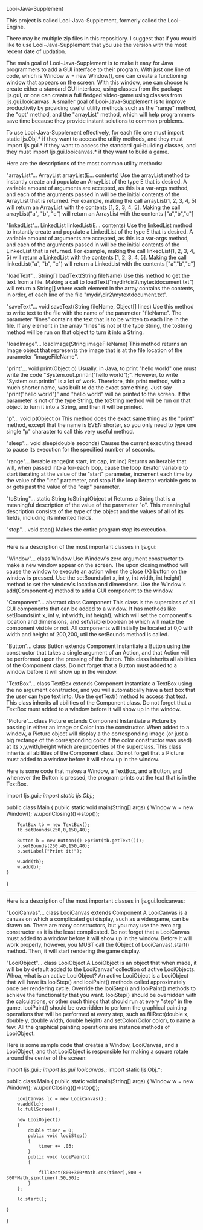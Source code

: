 Looi-Java-Supplement

This project is called Looi-Java-Supplement, formerly called the Looi-Engine. 

There may be multiple zip files in this repositiory. I suggest that if you would like to use Looi-Java-Supplement that you use the version with the most recent date of updation.

The main goal of Looi-Java-Supplement is to make it easy for Java programmers to add a GUI interface to their program. With just one line of code, which is Window w = new Window(), one can create a functioning window that appears on the screen. With this window, one can choose to create either a standard GUI interface, using classes from the package ljs.gui, or one can create a full fledged video-game using classes from ljs.gui.looicanvas. A smaller goal of Looi-Java-Supplement is to improve productivity by providing useful utility methods such as the "range" method, the "opt" method, and the "arrayList" method, which will help programmers save time because they provide instant solutions to common problems.

To use Looi-Java-Supplement effectively, for each file one must import static ljs.Obj.* if they want to access the utility methods, and they must import ljs.gui.* if they want to access the standard gui-building classes, and they must import ljs.gui.looicanvas.* if they want to build a game. 

Here are the descriptions of the most common utility methods:

"arrayList"... <E> ArrayList<E> arrayList(E... contents)
Use the arrayList method to instantly create and populate an ArrayList of the type E that is desired. A variable amount of arguments are accepted, as this is a var-args method, and each of the arguments passed in will be the initial contents of the ArrayList that is returned. For example, making the call arrayList(1, 2, 3, 4, 5) will return an ArrayList<Integer> with the contents [1, 2, 3, 4, 5]. Making the call arrayList("a", "b", "c") will return an ArrayList<String> with the contents ["a","b","c"]
  
"linkedList"... <E> LinkedList<E> linkedList(E... contents)
Use the linkedList method to instantly create and populate a LinkedList of the type E that is desired. A variable amount of arguments are accepted, as this is a var-args method, and each of the arguments passed in will be the initial contents of the LinkedList that is returned. For example, making the call linkedList(1, 2, 3, 4, 5) will return a LinkedList<Integer> with the contents [1, 2, 3, 4, 5]. Making the call linkedList("a", "b", "c") will return a LinkedList<String> with the contents ["a","b","c"]

"loadText"... String[] loadText(String fileName)
Use this method to get the text from a file. Making a call to loadText("mydir\\dir2\\mytextdocument.txt") will return a String[] where each element in the array contains the contents, in order, of each line of the file "mydir\\dir2\\mytextdocument.txt".

"saveText"... void saveText(String fileName, Object[] lines)
Use this method to write text to the file with the name of the parameter "fileName". The parameter "lines" contains the text that is to be written to each line in the file. If any element in the array "lines" is not of the type String, the toString method will be run on that object to turn it into a String.

"loadImage"... loadImage(String imageFileName)
This method returns an Image object that represents the image that is at the file location of the parameter "imageFileName".

"print"... void print(Object o)
Usually, in Java, to print "hello world" one must write the code "System.out.println("hello world");". However, to write "System.out.println" is a lot of work. Therefore, this print method, with a much shorter name, was built to do the exact same thing. Just say "print("hello world")" and "hello world" will be printed to the screen. If the parameter is not of the type String, the toString method will be run on that object to turn it into a String, and then it will be printed.

"p"... void p(Object o)
This method does the exact same thing as the "print" method, except that the name is EVEN shorter, so you only need to type one single "p" character to call this very useful method. 

"sleep"... void sleep(double seconds)
Causes the current executing thread to pause its execution for the specified number of seconds.

"range"... Iterable<Integer> range(int start, int cap, int inc)
Returns an Iterable<Integer> that will, when passed into a for-each loop, cause the loop iterator variable to start iterating at the value of the "start" parameter, increment each time by the value of the "inc" parameter,  and stop if the loop iterator variable gets to or gets past the value of the "cap" parameter.
  
"toString"... static String toString(Object o)
Returns a String that is a meaningful description of the value of the parameter "o". This meaningful description consists of the type of the object and the values of all of its fields, including its inherited fields. 

"stop"... void stop()
Makes the entire program stop its execution.

----------------------------------------------------------------------------------------------------------------------------------------
Here is a description of the most important classes in ljs.gui:

"Window"... class Window
Use Window's zero argument constructor to make a new window appear on the screen. The upon closing method will cause the window to execute an action when the close (X) button on the window is pressed. Use the setBounds(int x, int y, int width, int height) method to set the window's location and dimensions. Use the Window's add(Component c) method to add a GUI component to the window.

"Component"... abstract class Component
This class is the superclass of all GUI components that can be added to a window. It has methods like setBounds(int x, int y, int width, int height), which will set the component's location and dimensions, and setVisible(boolean b) which will make the component visible or not. All components will initially be located at 0,0 with width and height of 200,200, util the setBounds method is called.

"Button"... class Button extends Component
Instantiate a Button using the constructor that takes a single argument of an Action, and that Action will be performed upon the pressing of the Button. This class inherits all abilities of the Component class. Do not forget that a Button must added to a window before it will show up in the window.

"TextBox"... class TextBox extends Component
Instantiate a TextBox using the no argument constructor, and you will automatically have a text box that the user can type text into. Use the getText() method to access that text. This class inherits all abilities of the Component class. Do not forget that a TextBox must added to a window before it will show up in the window.

"Picture"... class Picture extends Component
Instantiate a Picture by passing in either an Image or Color into the constructor. When added to a window, a Picture object will display a the corresponding image (or just a big rectange of the corresponding color if the color constructor was used) at its x,y,with,height which are properties of the superclass. This class inherits all abilities of the Component class. Do not forget that a Picture must added to a window before it will show up in the window.

Here is some code that makes a Window, a TextBox, and a Button, and whenever the Button is pressed, the program prints out the text that is in the TextBox.

import ljs.gui.*;
import static ljs.Obj.*;

public class Main
{
    public static void main(String[] args)
    {
        Window w = new Window();
        w.uponClosing(()->stop());
        
        TextBox tb = new TextBox();
        tb.setBounds(250,0,150,40);
        
        Button b = new Button(()->print(tb.getText()));
        b.setBounds(250,40,150,40);
        b.setLabel("Print it!");
    
        w.add(tb);
        w.add(b);
    }
}

----------------------------------------------------------------------------------------------------------------------------------------
Here is a description of the most important classes in ljs.gui.looicanvas:

"LooiCanvas"... class LooiCanvas extends Component
A LooiCanvas is a canvas on which a complicated gui display, such as a videogame, can be drawn on. There are many constructors, but you may use the zero arg constructor as it is the least complicated. Do not forget that a LooiCanvas must added to a window before it will show up in the window. Before it will work properly, however, you MUST call the (Object of LooiCanvas).start() method. Then, it will start rendering the game display.

"LooiObject"... class LooiObject
A LooiObject is an object that when made, it will be by default added to the LooiCanvas' collection of active LooiObjects. Whoa, what is an active LooiObject? An active LooiObject is a LooiObject that will have its looiStep() and looiPaint() methods called approximately once per rendering cycle. Override the looiStep() and looiPaint() methods to achieve the functionality that you want. looiStep() should be overridden with the calculations, or other such things that should run at every "step" in the game. looiPaint() should be overridden to perform the graphical painting operations that will be performed at every step, such as fillRect(double x, double y, double width, double height) and setColor(Color color), to name a few. All the graphical painting operations are instance methods of LooiObject.

Here is some sample code that creates a Window, LooiCanvas, and a LooiObject, and that LooiObject is responsible for making a square rotate around the center of the screen:

import ljs.gui.*;
import ljs.gui.looicanvas.*;
import static ljs.Obj.*;

public class Main
{
    public static void main(String[] args)
    {
        Window w = new Window();
        w.uponClosing(()->stop());
        
        LooiCanvas lc = new LooiCanvas();
        w.add(lc);
        lc.fullScreen();
        
        new LooiObject()
        {
            double timer = 0;
            public void looiStep()
            {
                timer += .03;
            }
            public void looiPaint()
            {
            
                fillRect(800+300*Math.cos(timer),500 + 300*Math.sin(timer),50,50);
            }
        };
        
        lc.start();
    
    }
}

